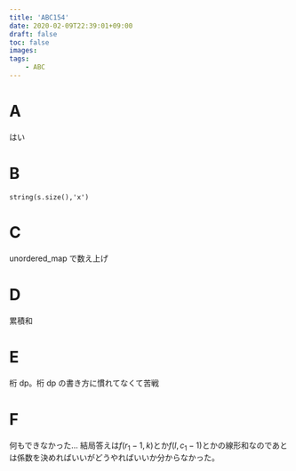 ```yaml
---
title: 'ABC154'
date: 2020-02-09T22:39:01+09:00
draft: false
toc: false
images:
tags:
    - ABC
---
```


# A

はい

# B

`string(s.size(),'x')`

# C

unordered_map で数え上げ

# D

累積和

# E

桁 dp。桁 dp の書き方に慣れてなくて苦戦

# F

何もできなかった... 結局答えは$f(r_1-1,k)$とか$f(l,c_1-1)$とかの線形和なのであとは係数を決めればいいがどうやればいいか分からなかった。

